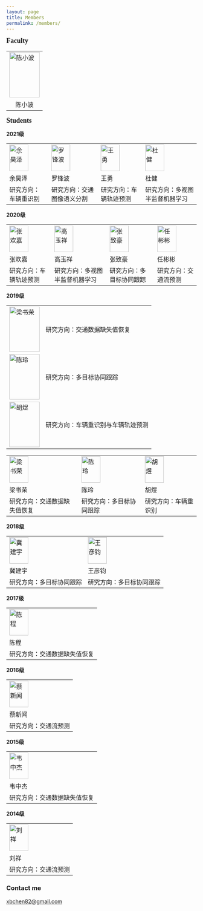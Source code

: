 ```yaml
---
layout: page
title: Members
permalink: /members/
---
```



**<font size=4 face='Times New Roman'>Faculty</font>**

<table>
    <tr>
        <td><img src="https://xbchen82.github.io/images/me.jpg" alt="陈小波" width="80px" height="120px"></td>
    </tr>
	<tr>
        <td><center>陈小波</center></td>
    </tr>
</table>  

**<font size=4 face='Times New Roman'>Students</font>**
<p><b>2021级</b></p>

<table>
    <tr>
        <td><img src="https://xbchen82.github.io/images/yhz.jpg" alt="余昊泽" width="50px" height="70px"></td>
		<td><img src="https://xbchen82.github.io/images/lfb.jpg" alt="罗锋波" width="50px" height="70px"></td>
		<td><img src="https://xbchen82.github.io/images/wy.jpg" alt="王勇" width="50px" height="70px"></td>
		<td><img src="https://xbchen82.github.io/images/dj.jpg" alt="杜健" width="50px" height="70px"></td>
    </tr>
	<tr>
        <td>余昊泽</td>
		<td>罗锋波</td>
		<td>王勇</td>
		<td>杜健</td>
    </tr>
	<tr>
        <td>研究方向：车辆重识别</td>
		<td>研究方向：交通图像语义分割</td>
		<td>研究方向：车辆轨迹预测</td>
		<td>研究方向：多视图半监督机器学习</td>
    </tr>
</table>

<p><b>2020级</b></p>
<table>
    <tr>
        <td><img src="https://xbchen82.github.io/images/zhj.jpg" alt="张欢嘉" width="50px" height="70px"></td>
		<td><img src="https://xbchen82.github.io/images/gyx.png" alt="高玉祥" width="50px" height="70px"></td>
		<td><img src="https://xbchen82.github.io/images/zzh.jpg" alt="张致豪" width="50px" height="70px"></td>
		<td><img src="https://xbchen82.github.io/images/rbb.jpg" alt="任彬彬" width="50px" height="70px"></td>
    </tr>
	<tr>
        <td>张欢嘉</td>
		<td>高玉祥</td>
		<td>张致豪</td>
		<td>任彬彬</td>
    </tr>
	<tr>
        <td>研究方向：车辆轨迹预测</td>
		<td>研究方向：多视图半监督机器学习</td>
		<td>研究方向：多目标协同跟踪</td>
		<td>研究方向：交通流预测</td>
    </tr>
</table>

<p><b>2019级</b></p>

<table>
    <tr>
        <td><img src="https://xbchen82.github.io/images/lsr.jpg" alt="梁书荣" width="80px" height="120px"></td>
		<td>研究方向：交通数据缺失值恢复</td>		
    </tr>
	<tr>
        <td><img src="https://xbchen82.github.io/images/cl.jpg" alt="陈玲" width="80px" height="120px"></td>
		<td>研究方向：多目标协同跟踪</td>		
    </tr>
	<tr>
        <td><img src="https://xbchen82.github.io/images/hy.jpg" alt="胡煜" width="80px" height="120px"></td>
		<td>研究方向：车辆重识别与车辆轨迹预测</td>		
    </tr>
</table>

<table>
    <tr>
        <td><img src="https://xbchen82.github.io/images/lsr.jpg" alt="梁书荣" width="50px" height="70px"></td>
		<td><img src="https://xbchen82.github.io/images/cl.jpg" alt="陈玲" width="50px" height="70px"></td>
		<td><img src="https://xbchen82.github.io/images/hy.jpg" alt="胡煜" width="50px" height="70px"></td>
    </tr>
	<tr>
        <td>梁书荣</td>
		<td>陈玲</td>
		<td>胡煜</td>
    </tr>
	<tr>
        <td>研究方向：交通数据缺失值恢复</td>
		<td>研究方向：多目标协同跟踪</td>
		<td>研究方向：车辆重识别</td>
    </tr>
</table>

<p><b>2018级</b></p>
<table>
    <tr>
        <td><img src="https://xbchen82.github.io/images/jjy.jpg" alt="冀建宇" width="50px" height="70px"></td>
		<td><img src="https://xbchen82.github.io/images/wyj.jpg" alt="王彦钧" width="50px" height="70px"></td>
    </tr>
	<tr>
        <td>冀建宇</td>
		<td>王彦钧</td>
    </tr>
	<tr>
        <td>研究方向：多目标协同跟踪</td>
		<td>研究方向：多目标协同跟踪</td>
    </tr>
</table>

<p><b>2017级</b></p>
<table>
    <tr>
        <td><img src="https://xbchen82.github.io/images/cc.jpg" alt="陈程" width="50px" height="70px"></td>
    </tr>
	<tr>
        <td>陈程</td>
    </tr>
	<tr>
        <td>研究方向：交通数据缺失值恢复</td>
    </tr>
</table>


<p><b>2016级</b></p>
<table>
    <tr>
        <td><img src="https://xbchen82.github.io/images/cxw.jpg" alt="蔡新闻" width="50px" height="70px"></td>
    </tr>
	<tr>
        <td>蔡新闻</td>
    </tr>
	<tr>
        <td>研究方向：交通流预测</td>
    </tr>
</table>

<p><b>2015级</b></p>
<table>
    <tr>
        <td><img src="https://xbchen82.github.io/images/wzj.jpg" alt="韦中杰" width="50px" height="70px"></td>
    </tr>
	<tr>
        <td>韦中杰</td>
    </tr>
	<tr>
        <td>研究方向：交通数据缺失值恢复</td>
    </tr>
</table>

<p><b>2014级</b></p>
<table>
    <tr>
        <td><img src="https://xbchen82.github.io/images/lx.jpg" alt="刘祥" width="50px" height="70px"></td>
    </tr>
	<tr>
        <td>刘祥</td>
    </tr>
	<tr>
        <td>研究方向：交通流预测</td>
    </tr>
</table>



### Contact me

[xbchen82@gmail.com](mailto:xbchen82@gmail.com)